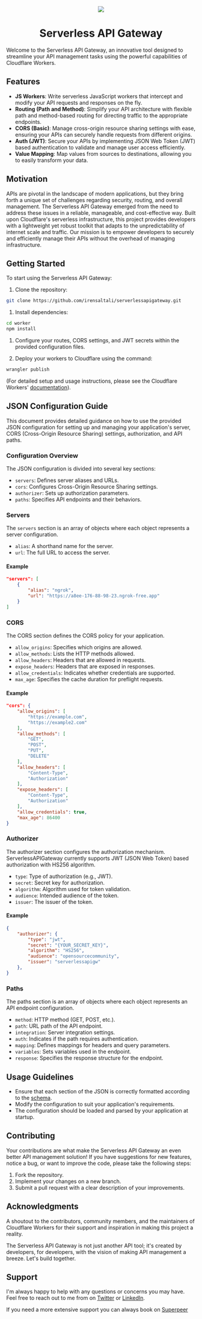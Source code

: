 <div align="center">
	<img  src="docs/hero.jpeg">
    <h1> 
        <strong>Serverless API Gateway</strong>
    </h1>
</div>


Welcome to the Serverless API Gateway, an innovative tool designed to streamline your API management tasks using the powerful capabilities of Cloudflare Workers.

## Features

- **JS Workers**: Write serverless JavaScript workers that intercept and modify your API requests and responses on the fly.
- **Routing (Path and Method)**: Simplify your API architecture with flexible path and method-based routing for directing traffic to the appropriate endpoints.
- **CORS (Basic)**: Manage cross-origin resource sharing settings with ease, ensuring your APIs can securely handle requests from different origins.
- **Auth (JWT)**: Secure your APIs by implementing JSON Web Token (JWT) based authentication to validate and manage user access efficiently.
- **Value Mapping**: Map values from sources to destinations, allowing you to easily transform your data.

## Motivation

APIs are pivotal in the landscape of modern applications, but they bring forth a unique set of challenges regarding security, routing, and overall management. The Serverless API Gateway emerged from the need to address these issues in a reliable, manageable, and cost-effective way. Built upon Cloudflare's serverless infrastructure, this project provides developers with a lightweight yet robust toolkit that adapts to the unpredictability of internet scale and traffic. Our mission is to empower developers to securely and efficiently manage their APIs without the overhead of managing infrastructure.

## Getting Started

To start using the Serverless API Gateway:

1. Clone the repository:
```bash
git clone https://github.com/irensaltali/serverlessapigateway.git
```

1. Install dependencies:
```bash
cd worker
npm install
```

1. Configure your routes, CORS settings, and JWT secrets within the provided configuration files.

2. Deploy your workers to Cloudflare using the command:
```bash
wrangler publish
```

(For detailed setup and usage instructions, please see the Cloudflare Workers' [documentation](https://developers.cloudflare.com/workers)).

## JSON Configuration Guide

This document provides detailed guidance on how to use the provided JSON configuration for setting up and managing your application's server, CORS (Cross-Origin Resource Sharing) settings, authorization, and API paths.

### Configuration Overview

The JSON configuration is divided into several key sections:

- `servers`: Defines server aliases and URLs.
- `cors`: Configures Cross-Origin Resource Sharing settings.
- `authorizer`: Sets up authorization parameters.
- `paths`: Specifies API endpoints and their behaviors.


### Servers

The `servers` section is an array of objects where each object represents a server configuration.

- `alias`: A shorthand name for the server.
- `url`: The full URL to access the server.

#### Example

```json
"servers": [
    {
        "alias": "ngrok",
        "url": "https://a8ee-176-88-98-23.ngrok-free.app"
    }
]
```
### CORS

The CORS section defines the CORS policy for your application.

- `allow_origins`: Specifies which origins are allowed.
- `allow_methods`: Lists the HTTP methods allowed.
- `allow_headers`: Headers that are allowed in requests.
- `expose_headers`: Headers that are exposed in responses.
- `allow_credentials`: Indicates whether credentials are supported.
- `max_age`: Specifies the cache duration for preflight requests.

#### Example

```json
"cors": {
    "allow_origins": [
        "https://example.com",
        "https://example2.com"
    ],
    "allow_methods": [
        "GET",
        "POST",
        "PUT",
        "DELETE"
    ],
    "allow_headers": [
        "Content-Type",
        "Authorization"
    ],
    "expose_headers": [
        "Content-Type",
        "Authorization"
    ],
    "allow_credentials": true,
    "max_age": 86400
}
```

### Authorizer

The authorizer section configures the authorization mechanism. ServerlessAPIGateway currently supports JWT (JSON Web Token) based authorization with HS256 algorithm.

- `type`: Type of authorization (e.g., JWT).
- `secret`: Secret key for authorization.
- `algorithm`: Algorithm used for token validation.
- `audience`: Intended audience of the token.
- `issuer`: The issuer of the token.

#### Example

```json
{
    "authorizer": {
        "type": "jwt",
        "secret": "{YOUR_SECRET_KEY}",
        "algorithm": "HS256",
        "audience": "opensourcecommunity",
        "issuer": "serverlessapigw"
    },
}
```


### Paths

The paths section is an array of objects where each object represents an API endpoint configuration.

- `method`: HTTP method (GET, POST, etc.).
- `path`: URL path of the API endpoint.
- `integration`: Server integration settings.
- `auth`: Indicates if the path requires authentication.
- `mapping`: Defines mappings for headers and query parameters.
- `variables`: Sets variables used in the endpoint.
- `response`: Specifies the response structure for the endpoint.

## Usage Guidelines

- Ensure that each section of the JSON is correctly formatted according to the [schema](./worker/src/api-config.schema.json).
- Modify the configuration to suit your application's requirements.
- The configuration should be loaded and parsed by your application at startup.


## Contributing

Your contributions are what make the Serverless API Gateway an even better API management solution! If you have suggestions for new features, notice a bug, or want to improve the code, please take the following steps:

1. Fork the repository.
2. Implement your changes on a new branch.
3. Submit a pull request with a clear description of your improvements.


## Acknowledgments

A shoutout to the contributors, community members, and the maintainers of Cloudflare Workers for their support and inspiration in making this project a reality.

The Serverless API Gateway is not just another API tool; it's created by developers, for developers, with the vision of making API management a breeze. Let's build together.

## Support

I'm always happy to help with any questions or concerns you may have. Feel free to reach out to me from on [Twitter](https://twitter.com/irensaltali) or [LinkedIn](https://www.linkedin.com/in/irensaltali/).

If you need a more extensive support you can always book on [Superpeer](https://superpeer.com/irensaltali/-/serverless-api-gateway)
